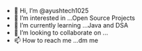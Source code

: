 - 👋 Hi, I’m @ayushtech1025
- 👀 I’m interested in ...Open Source Projects
- 🌱 I’m currently learning ...Java and DSA
- 💞️ I’m looking to collaborate on ...
- 📫 How to reach me ...dm me

<!---
ayushtech1025/ayushtech1025 is a ✨ special ✨ repository because its `README.md` (this file) appears on your GitHub profile.
You can click the Preview link to take a look at your changes.
--->
